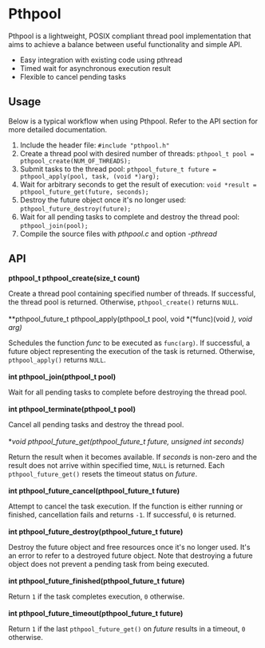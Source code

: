 # Pthpool

Pthpool is a lightweight, POSIX compliant thread pool implementation that aims to achieve a balance between useful functionality and simple API.

- Easy integration with existing code using pthread
- Timed wait for asynchronous execution result
- Flexible to cancel pending tasks

## Usage

Below is a typical workflow when using Pthpool. Refer to the API section for more detailed documentation.

1. Include the header file: `#include "pthpool.h"`
2. Create a thread pool with desired number of threads: `pthpool_t pool = pthpool_create(NUM_OF_THREADS);`
3. Submit tasks to the thread pool: `pthpool_future_t future = pthpool_apply(pool, task, (void *)arg);`
4. Wait for arbitrary seconds to get the result of execution: `void *result = pthpool_future_get(future, seconds);`
5. Destroy the future object once it's no longer used: `pthpool_future_destroy(future);`
6. Wait for all pending tasks to complete and destroy the thread pool: `pthpool_join(pool);`
7. Compile the source files with *pthpool.c* and option *-pthread*

## API

**pthpool_t pthpool_create(size_t count)**  

Create a thread pool containing specified number of threads. If successful, the thread pool is returned. Otherwise, `pthpool_create()` returns `NULL`.
</br></br>
**pthpool_future_t pthpool_apply(pthpool_t pool, void *(*func)(void *), void *arg)**  

Schedules the function *func* to be executed as `func(arg)`. If successful, a future object representing the execution of the task is returned. Otherwise, `pthpool_apply()` returns `NULL`.
</br></br>
**int pthpool_join(pthpool_t pool)**  

Wait for all pending tasks to complete before destroying the thread pool.
</br></br>
**int pthpool_terminate(pthpool_t pool)**  

Cancel all pending tasks and destroy the thread pool.
</br></br>
**void *pthpool_future_get(pthpool_future_t future, unsigned int seconds)**  

Return the result when it becomes available. If *seconds* is non-zero and the result does not arrive within specified time, `NULL` is returned. Each `pthpool_future_get()` resets the timeout status on *future*.
</br></br>
**int pthpool_future_cancel(pthpool_future_t future)**  

Attempt to cancel the task execution. If the function is either running or finished, cancellation fails and returns `-1`. If successful, `0` is returned.
</br></br>
**int pthpool_future_destroy(pthpool_future_t future)**  

Destroy the future object and free resources once it's no longer used. It's an error to refer to a destroyed future object. Note that destroying a future object does not prevent a pending task from being executed.
</br></br>
**int pthpool_future_finished(pthpool_future_t future)**  

Return `1` if the task completes execution, `0` otherwise.
</br></br>
**int pthpool_future_timeout(pthpool_future_t future)**  

Return `1` if the last `pthpool_future_get()` on *future* results in a timeout, `0` otherwise.
